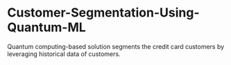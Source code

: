 # Customer-Segmentation-Using-Quantum-ML
Quantum computing-based solution segments the credit card customers by leveraging historical data of customers.
